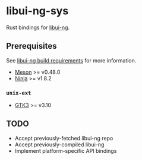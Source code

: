 # libui-ng-sys

Rust bindings for [libui-ng](https://github.com/libui-ng/libui-ng).

## Prerequisites

See [libui-ng build requirements](https://github.com/libui-ng/libui-ng#build-requirements) for more information.

* [Meson](https://mesonbuild.com/) >= v0.48.0
* [Ninja](https://ninja-build.org/) >= v1.8.2

### `unix-ext`

* [GTK3](https://gtk.org) >= v3.10

## TODO

* Accept previously-fetched libui-ng repo
* Accept previously-compiled libui-ng
* Implement platform-specific API bindings
